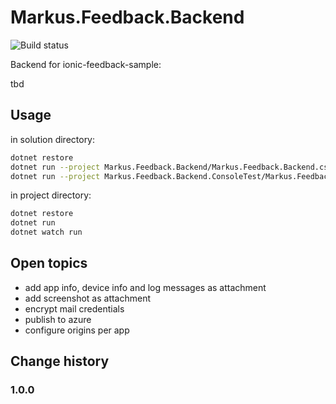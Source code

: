# Markus.Feedback.Backend

![Build status](https://markus.visualstudio.com/_apis/public/build/definitions/????/16/badge)

Backend for ionic-feedback-sample:

tbd

## Usage

in solution directory:

```bash
dotnet restore
dotnet run --project Markus.Feedback.Backend/Markus.Feedback.Backend.csproj --contentRoot Markus.Feedback.Backend/
dotnet run --project Markus.Feedback.Backend.ConsoleTest/Markus.Feedback.Backend.ConsoleTest.csproj
```

in project directory:

```bash
dotnet restore
dotnet run
dotnet watch run
```

## Open topics

- add app info, device info and log messages as attachment
- add screenshot as attachment
- encrypt mail credentials
- publish to azure
- configure origins per app

## Change history

### 1.0.0

